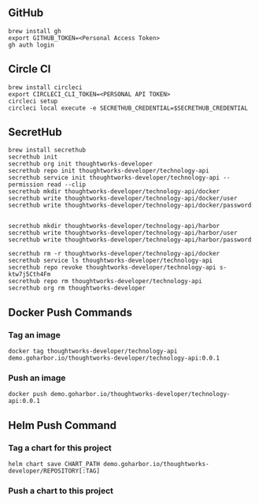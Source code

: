 ## GitHub

```
brew install gh
export GITHUB_TOKEN=<Personal Access Token>
gh auth login
```

## Circle CI

```
brew install circleci
export CIRCLECI_CLI_TOKEN=<PERSONAL API TOKEN>
circleci setup
circleci local execute -e SECRETHUB_CREDENTIAL=$SECRETHUB_CREDENTIAL
```

## SecretHub

```
brew install secrethub
secrethub init
secrethub org init thoughtworks-developer
secrethub repo init thoughtworks-developer/technology-api
secrethub service init thoughtworks-developer/technology-api --permission read --clip
secrethub mkdir thoughtworks-developer/technology-api/docker
secrethub write thoughtworks-developer/technology-api/docker/user
secrethub write thoughtworks-developer/technology-api/docker/password


secrethub mkdir thoughtworks-developer/technology-api/harbor
secrethub write thoughtworks-developer/technology-api/harbor/user
secrethub write thoughtworks-developer/technology-api/harbor/password

```

```
secrethub rm -r thoughtworks-developer/technology-api/docker
secrethub service ls thoughtworks-developer/technology-api
secrethub repo revoke thoughtworks-developer/technology-api s-ktw7j5Cth4Fm
secrethub repo rm thoughtworks-developer/technology-api
secrethub org rm thoughtworks-developer
```

## Docker Push Commands

### Tag an image

```
docker tag thoughtworks-developer/technology-api demo.goharbor.io/thoughtworks-developer/technology-api:0.0.1
```

### Push an image

```
docker push demo.goharbor.io/thoughtworks-developer/technology-api:0.0.1
```


## Helm Push Command

### Tag a chart for this project

```
helm chart save CHART_PATH demo.goharbor.io/thoughtworks-developer/REPOSITORY[:TAG]
```

### Push a chart to this project
